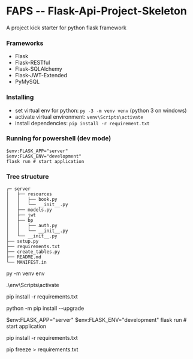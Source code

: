 # FAPS -- Flask-Api-Project-Skeleton
A project kick starter for python flask framework

### Frameworks
* Flask
* Flask-RESTful
* Flask-SQLAlchemy
* Flask-JWT-Extended
* PyMySQL

### Installing
* set virtual env for python: `py -3 -m venv venv` (python 3 on windows)
* activate virtual environment: `venv\Scripts\activate`
* install dependencies: `pip install -r requirement.txt`

### Running for powershell (dev mode)
```shell
$env:FLASK_APP="server"
$env:FLASK_ENV="development"
flask run # start application
```

### Tree structure
```
┌─ server
│   ├── resources
│   │   ├── book.py
│   │   └── __init__.py
│   ├── models.py
│   ├── jwt
│   ├── bp
│   │   ├── auth.py
│   │   └── __init__.py
│   └── __init__.py
├── setup.py
├── requirements.txt
├── create_tables.py
├── README.md
└── MANIFEST.in
```


py -m venv env

.\env\Scripts\activate

pip install -r requirements.txt

python -m pip install --upgrade 

$env:FLASK_APP="server"
$env:FLASK_ENV="development"
flask run # start application

pip install -r requirements.txt

pip freeze > requirements.txt
